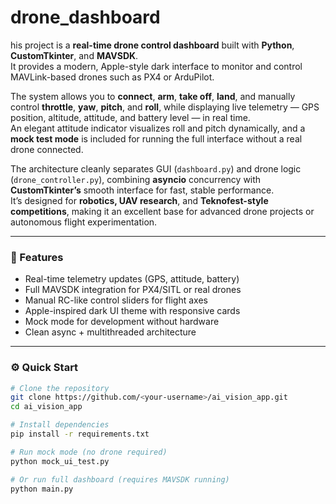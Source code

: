 # drone_dashboard
his project is a **real-time drone control dashboard** built with **Python**, **CustomTkinter**, and **MAVSDK**.  
It provides a modern, Apple-style dark interface to monitor and control MAVLink-based drones such as PX4 or ArduPilot.

The system allows you to **connect**, **arm**, **take off**, **land**, and manually control **throttle**, **yaw**, **pitch**, and **roll**, while displaying live telemetry — GPS position, altitude, attitude, and battery level — in real time.  
An elegant attitude indicator visualizes roll and pitch dynamically, and a **mock test mode** is included for running the full interface without a real drone connected.

The architecture cleanly separates GUI (`dashboard.py`) and drone logic (`drone_controller.py`), combining **asyncio** concurrency with **CustomTkinter’s** smooth interface for fast, stable performance.  
It’s designed for **robotics, UAV research**, and **Teknofest-style competitions**, making it an excellent base for advanced drone projects or autonomous flight experimentation.

---

### 🧩 Features
- Real-time telemetry updates (GPS, attitude, battery)
- Full MAVSDK integration for PX4/SITL or real drones
- Manual RC-like control sliders for flight axes
- Apple-inspired dark UI theme with responsive cards
- Mock mode for development without hardware
- Clean async + multithreaded architecture

---

### ⚙️ Quick Start
```bash
# Clone the repository
git clone https://github.com/<your-username>/ai_vision_app.git
cd ai_vision_app

# Install dependencies
pip install -r requirements.txt

# Run mock mode (no drone required)
python mock_ui_test.py

# Or run full dashboard (requires MAVSDK running)
python main.py 
